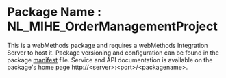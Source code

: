 # Package Name : NL_MIHE_OrderManagementProject
This is a webMethods package and requires a webMethods Integration Server to host it. Package versioning and configuration can be found in the package [manifest](./NL_MIHE_OrderManagementProject/manifest.v3) file. Service and API documentation is available on the package's home page http://&lt;server&gt;:&lt;port&gt;/&lt;packagename>.